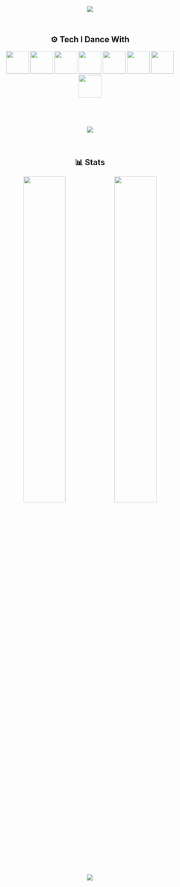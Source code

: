 <!-- 💫 Animated, Futuristic GitHub README Template -->

<!-- Typing Effect Title -->
<p align="center">
  <img src="https://readme-typing-svg.demolab.com?font=Orbitron&weight=800&size=36&pause=1000&color=00FFD9&center=true&vCenter=true&width=1000&lines=Hey+there%2C+I'm+SiaPlay+🚀;AI+%7C+ML+%7C+Backend+%7C+Edge-Tech;Welcome+To+My+Universe+🪐" />
</p>

<!-- Spacer -->
<br/>

<!-- 🪩 Floating Animated Tech Logos -->
<h2 align="center">⚙️ Tech I Dance With</h2>

<p align="center">
  <img src="https://cdn.jsdelivr.net/gh/devicons/devicon/icons/javascript/javascript-original.svg" width="60" style="animation: float 2s ease-in-out infinite;">
  <img src="https://cdn.jsdelivr.net/gh/devicons/devicon/icons/nodejs/nodejs-original.svg" width="60" style="animation: float 2.2s ease-in-out infinite;">
  <img src="https://cdn.jsdelivr.net/gh/devicons/devicon/icons/python/python-original.svg" width="60" style="animation: float 2.4s ease-in-out infinite;">
  <img src="https://cdn.jsdelivr.net/gh/devicons/devicon/icons/cplusplus/cplusplus-original.svg" width="60" style="animation: float 2.6s ease-in-out infinite;">
  <img src="https://cdn.jsdelivr.net/gh/devicons/devicon/icons/mongodb/mongodb-original.svg" width="60" style="animation: float 2.8s ease-in-out infinite;">
  <img src="https://cdn.jsdelivr.net/gh/devicons/devicon/icons/html5/html5-original.svg" width="60" style="animation: float 3s ease-in-out infinite;">
  <img src="https://cdn.jsdelivr.net/gh/devicons/devicon/icons/css3/css3-original.svg" width="60" style="animation: float 3.2s ease-in-out infinite;">
  <img src="https://cdn.jsdelivr.net/gh/devicons/devicon/icons/github/github-original.svg" width="60" style="animation: float 3.4s ease-in-out infinite;">
</p>

<!-- Spacer -->
<br/><br/>

<!-- 🔥 Cool Glowing Quote -->
<h2 align="center">
  <img src="https://readme-typing-svg.demolab.com?font=Fira+Code&size=24&duration=2000&pause=1000&color=FF6EFF&center=true&vCenter=true&width=750&lines=Create.+Break.+Repeat.;Code+is+my+canvas+🎨" />
</h2>

<!-- Spacer -->
<br/>

<!-- 📈 GitHub Stats Floating Section -->
<h2 align="center">📊 Stats</h2>
<p align="center">
  <img src="https://github-readme-stats.vercel.app/api?username=siaplay&show_icons=true&theme=tokyonight&hide_border=true&title_color=00ffe4&icon_color=00ffe4" width="47%" />
  <img src="https://github-readme-streak-stats.herokuapp.com/?user=siaplay&theme=tokyonight&hide_border=true&fire=ff61ef&ring=00ffe4" width="47%" />
</p>

<!-- Glowing Footer -->
<p align="center">
  <img src="https://capsule-render.vercel.app/api?type=waving&height=120&color=0fffd9&section=footer"/>
</p>

<!-- 💅 Animation Keyframes -->
<style>
@keyframes float {
  0% { transform: translateY(0px) scale(1); opacity: 0.9; }
  50% { transform: translateY(-10px) scale(1.1); opacity: 1; }
  100% { transform: translateY(0px) scale(1); opacity: 0.9; }
}
</style>
